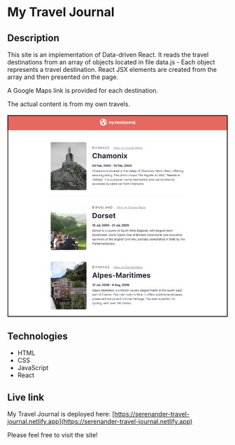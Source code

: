 # My Travel Journal

## Description
This site is an implementation of Data-driven React. It reads the travel destinations from an array of objects located in file data.js - Each object represents a travel destination. React JSX elements are created from the array and then presented on the page. 

A Google Maps link is provided for each destination.

The actual content is from my own travels.
<br/>
<br/>
<img src="travel-journal.png" alt="Screenshot." width="600px"/>

## Technologies
- HTML
- CSS
- JavaScript
- React

## Live link
My Travel Journal is deployed here:
[https://serenander-travel-journal.netlify.app](https://serenander-travel-journal.netlify.app)

Please feel free to visit the site!
